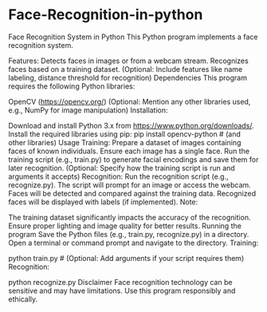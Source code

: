 # Face-Recognition-in-python
Face Recognition System in Python
This Python program implements a face recognition system.

Features:
Detects faces in images or from a webcam stream.
Recognizes faces based on a training dataset.
(Optional: Include features like name labeling, distance threshold for recognition)
Dependencies
This program requires the following Python libraries:

OpenCV (https://opencv.org/)
(Optional: Mention any other libraries used, e.g., NumPy for image manipulation)
Installation:

Download and install Python 3.x from https://www.python.org/downloads/.
Install the required libraries using pip:
pip install opencv-python  # (and other libraries)
Usage
Training:
Prepare a dataset of images containing faces of known individuals. Ensure each image has a single face.
Run the training script (e.g., train.py) to generate facial encodings and save them for later recognition.
(Optional: Specify how the training script is run and arguments it accepts)
Recognition:
Run the recognition script (e.g., recognize.py).
The script will prompt for an image or access the webcam.
Faces will be detected and compared against the training data.
Recognized faces will be displayed with labels (if implemented).
Note:

The training dataset significantly impacts the accuracy of the recognition.
Ensure proper lighting and image quality for better results.
Running the program
Save the Python files (e.g., train.py, recognize.py) in a directory.
Open a terminal or command prompt and navigate to the directory.
Training:

python train.py  # (Optional: Add arguments if your script requires them)
Recognition:

python recognize.py
Disclaimer
Face recognition technology can be sensitive and may have limitations. Use this program responsibly and ethically.
